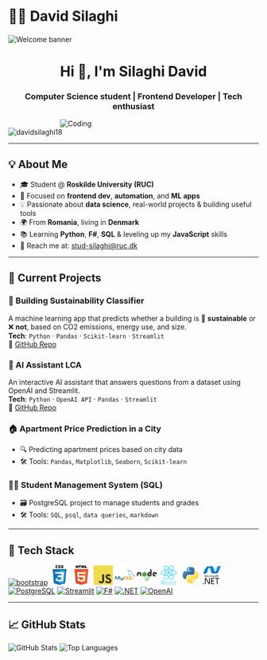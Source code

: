 # 👨‍💻 David Silaghi

<img align="center" alt="Welcome banner" width="1000" height="250" src="https://www.jackson.stark.k12.oh.us/cms/lib/OH02206107/Centricity/Domain/595/blobid2.gif">

<h1 align="center">Hi 👋, I'm Silaghi David</h1>
<h3 align="center">Computer Science student | Frontend Developer | Tech enthusiast</h3>

<img align="right" alt="Coding" width="400" src="https://mir-s3-cdn-cf.behance.net/project_modules/max_1200/06f21a161921919.63cd7887d0a70.gif">

<p align="left">
  <img src="https://komarev.com/ghpvc/?username=davidsilaghi18&label=Profile%20views&color=0e75b6&style=flat" alt="davidsilaghi18" />
</p>

---

## 💡 About Me

- 🎓 Student @ **Roskilde University (RUC)**  
- 🔬 Focused on **frontend dev**, **automation**, and **ML apps**
- 💡 Passionate about **data science**, real-world projects & building useful tools  
- 🌍 From **Romania**, living in **Denmark**  
- 📚 Learning **Python**, **F#**, **SQL** & leveling up my **JavaScript** skills  
- 📩 Reach me at: [stud-silaghi@ruc.dk](mailto:stud-silaghi@ruc.dk)

---

## 🚀 Current Projects

### 🏢 Building Sustainability Classifier  
A machine learning app that predicts whether a building is 🌱 **sustainable** or ❌ **not**, based on CO2 emissions, energy use, and size.  
**Tech**: `Python` · `Pandas` · `Scikit-learn` · `Streamlit`  
🔗 [GitHub Repo](https://github.com/davidsilaghi18/building_sustainability_classifier)


### 🤖 AI Assistant LCA  
An interactive AI assistant that answers questions from a dataset using OpenAI and Streamlit.  
**Tech**: `Python` · `OpenAI API` · `Pandas` · `Streamlit`  
🔗 [GitHub Repo](https://github.com/davidsilaghi18/ai_assistant_lca)


### 🏠 Apartment Price Prediction in a City
- 🔍 Predicting apartment prices based on city data  
- 🛠 Tools: `Pandas`, `Matplotlib`, `Seaborn`, `Scikit-learn`

### 🧑‍🎓 Student Management System (SQL)
- 🗃️ PostgreSQL project to manage students and grades  
- 🛠 Tools: `SQL`, `psql`, `data queries`, `markdown`

---

## 🧰 Tech Stack



<p align="left">
  <a href="https://getbootstrap.com" target="_blank" rel="noreferrer"><img src="https://cdn.jsdelivr.net/gh/devicons/devicon/icons/bootstrap/bootstrap-original.svg" width="40" height="40" alt="bootstrap" /></a>
<a href="https://www.w3schools.com/css/" target="_blank" rel="noreferrer"><img src="https://raw.githubusercontent.com/devicons/devicon/master/icons/css3/css3-original-wordmark.svg" width="40" height="40" alt="css3" /></a>
<a href="https://www.w3.org/html/" target="_blank" rel="noreferrer"><img src="https://raw.githubusercontent.com/devicons/devicon/master/icons/html5/html5-original-wordmark.svg" width="40" height="40" alt="html5" /></a>
<a href="https://developer.mozilla.org/en-US/docs/Web/JavaScript" target="_blank" rel="noreferrer"><img src="https://raw.githubusercontent.com/devicons/devicon/master/icons/javascript/javascript-original.svg" width="40" height="40" alt="javascript" /></a>
<a href="https://www.mysql.com/" target="_blank" rel="noreferrer"><img src="https://raw.githubusercontent.com/devicons/devicon/master/icons/mysql/mysql-original-wordmark.svg" width="40" height="40" alt="mysql" /></a>
<a href="https://nodejs.org" target="_blank" rel="noreferrer"><img src="https://raw.githubusercontent.com/devicons/devicon/master/icons/nodejs/nodejs-original-wordmark.svg" width="40" height="40" alt="nodejs" /></a>
<a href="https://reactjs.org/" target="_blank" rel="noreferrer"><img src="https://raw.githubusercontent.com/devicons/devicon/master/icons/react/react-original-wordmark.svg" width="40" height="40" alt="react" /></a>
<a href="https://www.python.org" target="_blank" rel="noreferrer"><img src="https://raw.githubusercontent.com/devicons/devicon/master/icons/python/python-original.svg" width="40" height="40" alt="python" /></a>
<a href="https://learn.microsoft.com/en-us/dotnet/fsharp/" target="_blank" rel="noreferrer"><img src="https://raw.githubusercontent.com/devicons/devicon/master/icons/dot-net/dot-net-original-wordmark.svg" width="40" height="40" alt=".NET" /></a>
<a href="https://www.postgresql.org/" target="_blank" rel="noreferrer"><img src="https://cdn.jsdelivr.net/gh/devicons/devicon/icons/postgresql/postgresql-original.svg" width="40" height="40" alt="PostgreSQL" /></a>
<a href="https://learn.microsoft.com/en-us/dotnet/fsharp/" target="_blank" rel="noreferrer"><img src="https://streamlit.io/images/brand/streamlit-logo-secondary-colormark-darktext.svg" width="90" height="40" alt="Streamlit" /></a>
<a href="https://learn.microsoft.com/en-us/dotnet/fsharp/" target="_blank" rel="noreferrer"><img src="https://cdn.jsdelivr.net/gh/devicons/devicon/icons/fsharp/fsharp-original.svg" width="40" height="40" alt="F#" /></a>
<a href="https://dotnet.microsoft.com/" target="_blank" rel="noreferrer"><img src="https://cdn.jsdelivr.net/gh/devicons/devicon/icons/dot-net/dot-net-original-wordmark.svg" width="40" height="40" alt=".NET" /></a>
<a href="https://openai.com/" target="_blank" rel="noreferrer"><img src="https://upload.wikimedia.org/wikipedia/commons/0/04/OpenAI_Logo.svg" width="40" height="40" alt="OpenAI" /></a>

</p>


 
    


---

## 📈 GitHub Stats

<p align="left">
  <img src="https://github-readme-stats.vercel.app/api?username=davidsilaghi18&show_icons=true&theme=tokyonight" alt="GitHub Stats" />
  <img src="https://github-readme-stats.vercel.app/api/top-langs/?username=davidsilaghi18&layout=compact&theme=tokyonight" alt="Top Languages" />
</p>


